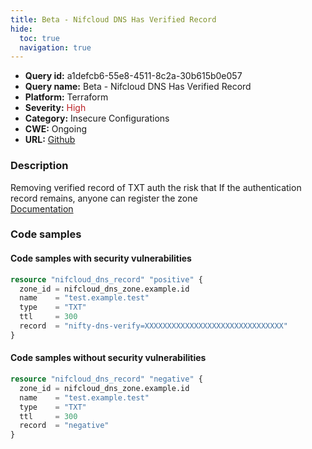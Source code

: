 ```yaml
---
title: Beta - Nifcloud DNS Has Verified Record
hide:
  toc: true
  navigation: true
---
```


-   **Query id:** a1defcb6-55e8-4511-8c2a-30b615b0e057
-   **Query name:** Beta - Nifcloud DNS Has Verified Record
-   **Platform:** Terraform
-   **Severity:** <span style="color:#bb2124">High</span>
-   **Category:** Insecure Configurations
-   **CWE:** Ongoing
-   **URL:** [Github](https://github.com/DataDog/kics/tree/master/assets/queries/terraform/nifcloud/dns_has_verified_record)

### Description
Removing verified record of TXT auth the risk that If the authentication record remains, anyone can register the zone<br>
[Documentation](https://registry.terraform.io/providers/nifcloud/nifcloud/latest/docs/resources/dns_record#record)

### Code samples
#### Code samples with security vulnerabilities
```tf title="Positive test num. 1 - tf file" hl_lines="1"
resource "nifcloud_dns_record" "positive" {
  zone_id = nifcloud_dns_zone.example.id
  name    = "test.example.test"
  type    = "TXT"
  ttl     = 300
  record  = "nifty-dns-verify=XXXXXXXXXXXXXXXXXXXXXXXXXXXXXXX"
}

```


#### Code samples without security vulnerabilities
```tf title="Negative test num. 1 - tf file"
resource "nifcloud_dns_record" "negative" {
  zone_id = nifcloud_dns_zone.example.id
  name    = "test.example.test"
  type    = "TXT"
  ttl     = 300
  record  = "negative"
}

```
